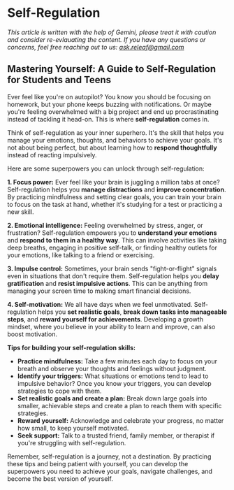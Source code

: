<!-- ["Wellbeing", "Confidence", "Mental Health", "Physical Health"] -->

# Self-Regulation

*This article is written with the help of Gemini, please treat it with caution and consider re-evlauating the content. If you have any questions or concerns, feel free reaching out to us: ask.releaf@gmail.com*

## Mastering Yourself: A Guide to Self-Regulation for Students and Teens

Ever feel like you're on autopilot? You know you should be focusing on homework, but your phone keeps buzzing with notifications. Or maybe you're feeling overwhelmed with a big project and end up procrastinating instead of tackling it head-on. This is where **self-regulation** comes in.

Think of self-regulation as your inner superhero. It's the skill that helps you manage your emotions, thoughts, and behaviors to achieve your goals. It's not about being perfect, but about learning how to **respond thoughtfully** instead of reacting impulsively.

Here are some superpowers you can unlock through self-regulation:

**1. Focus power:** Ever feel like your brain is juggling a million tabs at once? Self-regulation helps you **manage distractions** and **improve concentration**. By practicing mindfulness and setting clear goals, you can train your brain to focus on the task at hand, whether it's studying for a test or practicing a new skill.

**2. Emotional intelligence:** Feeling overwhelmed by stress, anger, or frustration? Self-regulation empowers you to **understand your emotions** and **respond to them in a healthy way**. This can involve activities like taking deep breaths, engaging in positive self-talk, or finding healthy outlets for your emotions, like talking to a friend or exercising.

**3. Impulse control:** Sometimes, your brain sends "fight-or-flight" signals even in situations that don't require them. Self-regulation helps you **delay gratification** and **resist impulsive actions**. This can be anything from managing your screen time to making smart financial decisions.

**4. Self-motivation:** We all have days when we feel unmotivated. Self-regulation helps you **set realistic goals**, **break down tasks into manageable steps**, and **reward yourself for achievements**. Developing a growth mindset, where you believe in your ability to learn and improve, can also boost motivation.

**Tips for building your self-regulation skills:**

* **Practice mindfulness:** Take a few minutes each day to focus on your breath and observe your thoughts and feelings without judgment.
* **Identify your triggers:** What situations or emotions tend to lead to impulsive behavior? Once you know your triggers, you can develop strategies to cope with them.
* **Set realistic goals and create a plan:** Break down large goals into smaller, achievable steps and create a plan to reach them with specific strategies.
* **Reward yourself:** Acknowledge and celebrate your progress, no matter how small, to keep yourself motivated.
* **Seek support:** Talk to a trusted friend, family member, or therapist if you're struggling with self-regulation.

Remember, self-regulation is a journey, not a destination. By practicing these tips and being patient with yourself, you can develop the superpowers you need to achieve your goals, navigate challenges, and become the best version of yourself.
